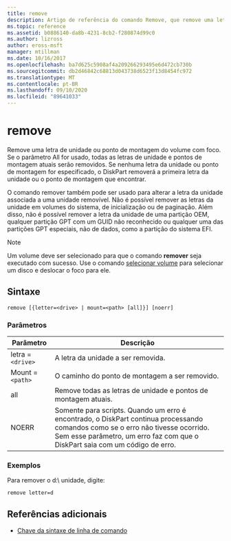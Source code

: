 ```yaml
---
title: remove
description: Artigo de referência do comando Remove, que remove uma letra de unidade ou um ponto de montagem de um volume.
ms.topic: reference
ms.assetid: b0886140-da8b-4231-8cb2-f280874d99c0
ms.author: lizross
author: eross-msft
manager: mtillman
ms.date: 10/16/2017
ms.openlocfilehash: ba7d625c5908af4a209266293495e6d472cb730b
ms.sourcegitcommit: db2d46842c68813d043738d6523f13d8454fc972
ms.translationtype: MT
ms.contentlocale: pt-BR
ms.lasthandoff: 09/10/2020
ms.locfileid: "89641033"
---
```

# <a name="remove"></a>remove

Remove uma letra de unidade ou ponto de montagem do volume com foco. Se o parâmetro All for usado, todas as letras de unidade e pontos de montagem atuais serão removidos. Se nenhuma letra da unidade ou ponto de montagem for especificado, o DiskPart removerá a primeira letra da unidade ou o ponto de montagem que encontrar.

O comando remover também pode ser usado para alterar a letra da unidade associada a uma unidade removível. Não é possível remover as letras da unidade em volumes do sistema, de inicialização ou de paginação. Além disso, não é possível remover a letra da unidade de uma partição OEM, qualquer partição GPT com um GUID não reconhecido ou qualquer uma das partições GPT especiais, não de dados, como a partição do sistema EFI.

> [!NOTE]
> Um volume deve ser selecionado para que o comando **remover** seja executado com sucesso. Use o comando [selecionar volume](select-volume.md) para selecionar um disco e deslocar o foco para ele.

## <a name="syntax"></a>Sintaxe

```
remove [{letter=<drive> | mount=<path> [all]}] [noerr]
```

### <a name="parameters"></a>Parâmetros

| Parâmetro | Descrição |
| --------- | ----------- |
| letra =`<drive>` | A letra da unidade a ser removida. |
| Mount =`<path>` | O caminho do ponto de montagem a ser removido. |
| all | Remove todas as letras de unidade e pontos de montagem atuais. |
| NOERR | Somente para scripts. Quando um erro é encontrado, o DiskPart continua processando comandos como se o erro não tivesse ocorrido. Sem esse parâmetro, um erro faz com que o DiskPart saia com um código de erro. |

### <a name="examples"></a>Exemplos

Para remover o d:\ unidade, digite:

```
remove letter=d
```

## <a name="additional-references"></a>Referências adicionais

- [Chave da sintaxe de linha de comando](command-line-syntax-key.md)
